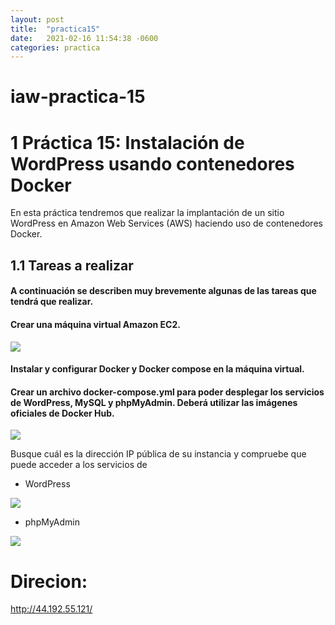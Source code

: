 ```yaml
---
layout: post
title:  "practica15"
date:   2021-02-16 11:54:38 -0600
categories: practica
---
```

# iaw-practica-15
# 1 Práctica 15: Instalación de WordPress usando contenedores Docker
En esta práctica tendremos que realizar la implantación de un sitio WordPress en Amazon Web Services (AWS) haciendo uso de contenedores Docker.

## 1.1 Tareas a realizar
#### A continuación se describen muy brevemente algunas de las tareas que tendrá que realizar.

#### Crear una máquina virtual Amazon EC2.

<img src="https://https://github.com/jesus2307/jesus2307.github.io/blob/master/imagen/Captura4.PNG">

#### Instalar y configurar Docker y Docker compose en la máquina virtual.

#### Crear un archivo docker-compose.yml para poder desplegar los servicios de WordPress, MySQL y phpMyAdmin. Deberá utilizar las imágenes oficiales de Docker Hub.

<img src="https://https://github.com/jesus2307/jesus2307.github.io/blob/master/imagen/Captura1.PNG">

Busque cuál es la dirección IP pública de su instancia y compruebe que puede acceder a los servicios de 
+ WordPress

<img src="https://https://github.com/jesus2307/jesus2307.github.io/blob/master/imagen/Captura2.PNG">

+ phpMyAdmin

<img src="https://https://github.com/jesus2307/jesus2307.github.io/blob/master/imagen/Captura3.PNG">

# Direcion: 
http://44.192.55.121/ 




